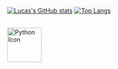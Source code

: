 [![Lucas's GitHub stats](https://github-readme-stats.vercel.app/api?username=Sinuelo&show_icons=true&theme=codeSTACKr&icon_color=ed6905)](https://github.com/Sinuelo/github-readme-stats)
[![Top Langs](https://github-readme-stats.vercel.app/api/top-langs/?username=Sinuelo&theme=codeSTACKr&layout=compact&hide=procfile)](https://github.com/Sinuelo/github-readme-stats)

<div style="display: inline_block"><br> 
            <img   src="https://cdn.jsdelivr.net/gh/devicons/devicon/icons/python/python-original-wordmark.svg" alt="Python Icon" height="80"/>
          
  
            
       
          
